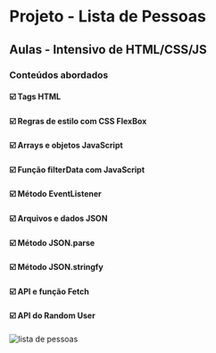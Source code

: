 # Projeto - Lista de Pessoas 

## Aulas - Intensivo de HTML/CSS/JS

###  Conteúdos abordados 

#### :ballot_box_with_check: Tags HTML
#### :ballot_box_with_check: Regras de estilo com CSS FlexBox 
#### :ballot_box_with_check: Arrays e objetos JavaScript 
#### :ballot_box_with_check: Função filterData com JavaScript 
#### :ballot_box_with_check: Método EventListener
#### :ballot_box_with_check: Arquivos e dados JSON
#### :ballot_box_with_check: Método JSON.parse
#### :ballot_box_with_check: Método JSON.stringfy
#### :ballot_box_with_check: API e função Fetch
#### :ballot_box_with_check: API do Random User

![lista de pessoas](https://user-images.githubusercontent.com/81238368/171761688-a9a711f1-1d3b-444c-99a1-7098d96ed152.PNG)

